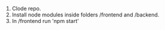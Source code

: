 1. Clode repo.
2. Install node modules inside folders /frontend and /backend.
3. In /frontend run 'npm start'